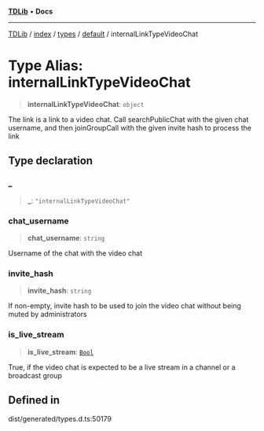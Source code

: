 [**TDLib**](../../../../../../README.md) • **Docs**

***

[TDLib](../../../../../../modules.md) / [index](../../../../../README.md) / [types](../../../README.md) / [default](../README.md) / internalLinkTypeVideoChat

# Type Alias: internalLinkTypeVideoChat

> **internalLinkTypeVideoChat**: `object`

The link is a link to a video chat. Call searchPublicChat with the given chat username, and then joinGroupCall with the given invite hash to process the link

## Type declaration

### \_

> **\_**: `"internalLinkTypeVideoChat"`

### chat\_username

> **chat\_username**: `string`

Username of the chat with the video chat

### invite\_hash

> **invite\_hash**: `string`

If non-empty, invite hash to be used to join the video chat without being muted by administrators

### is\_live\_stream

> **is\_live\_stream**: [`Bool`](Bool.md)

True, if the video chat is expected to be a live stream in a channel or a broadcast group

## Defined in

dist/generated/types.d.ts:50179
